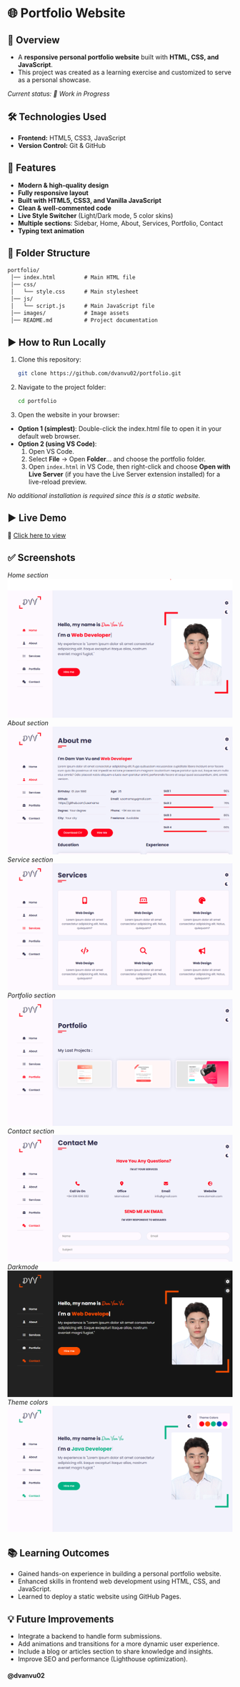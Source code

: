 # 🌐 Portfolio Website
## 📌 Overview
- A **responsive personal portfolio website** built with **HTML, CSS, and JavaScript**.  
- This project was created as a learning exercise and customized to serve as a personal showcase.


_Current status: 🚧 Work in Progress_


## 🛠️ Technologies Used
- **Frontend:** HTML5, CSS3, JavaScript  
- **Version Control:** Git & GitHub  
## 🚀 Features
- **Modern & high-quality design**
- **Fully responsive layout**
- **Built with HTML5, CSS3, and Vanilla JavaScript**
- **Clean & well-commented code**
- **Live Style Switcher** (Light/Dark mode, 5 color skins)
- **Multiple sections**: Sidebar, Home, About, Services, Portfolio, Contact
- **Typing text animation** 
## 📂 Folder Structure
```plaintext
portfolio/
 │── index.html         # Main HTML file
 │── css/
 │   └── style.css      # Main stylesheet
 │── js/
 │   └── script.js      # Main JavaScript file
 │── images/            # Image assets
 │── README.md          # Project documentation
```
## ▶️ How to Run Locally

1. Clone this repository:

   ```bash
   git clone https://github.com/dvanvu02/portfolio.git
   ```


2. Navigate to the project folder:
    ```bash
    cd portfolio
    ```


3. Open the website in your browser:
- **Option 1 (simplest)**: Double-click the index.html file to open it in your default web browser.
- **Option 2 (using VS Code)**:
    1. Open VS Code.
    2. Select **File** → Open **Folder**... and choose the portfolio folder.
    3. Open `index.html` in VS Code, then right-click and choose **Open with Live Server** (if you have the Live Server extension installed) for a live-reload preview.


*No additional installation is required since this is a static website.*


## ▶️ Live Demo
🔗 [Click here to view](https://dvanvu02.github.io/portfolio/)
## ✅ Screenshots
_Home section_
![Home section Screenshot](https://github.com/dvanvu02/portfolio/blob/main/demo-images/Home-section.png)
_About section_
![About section Screenshot](https://github.com/dvanvu02/portfolio/blob/main/demo-images/About-section.png)
_Service section_
![Service section Screenshot](https://github.com/dvanvu02/portfolio/blob/main/demo-images/Service-section.png)
_Portfolio section_
![Portfolio section Screenshot](https://github.com/dvanvu02/portfolio/blob/main/demo-images/Portfolio-section.png)
_Contact section_
![Contact section Screenshot](https://github.com/dvanvu02/portfolio/blob/main/demo-images/Contact-section.png)
_Darkmode_
![Darkmode Screenshot](https://github.com/dvanvu02/portfolio/blob/main/demo-images/Darkmode.png)
_Theme colors_
![Theme colors Screenshot](https://github.com/dvanvu02/portfolio/blob/main/demo-images/Theme-color.png)
## 📚 Learning Outcomes
- Gained hands-on experience in building a personal portfolio website.
- Enhanced skills in frontend web development using HTML, CSS, and JavaScript.
- Learned to deploy a static website using GitHub Pages.
## 💡 Future Improvements
- Integrate a backend to handle form submissions.
- Add animations and transitions for a more dynamic user experience.
- Include a blog or articles section to share knowledge and insights.
- Improve SEO and performance (Lighthouse optimization).
#### @dvanvu02